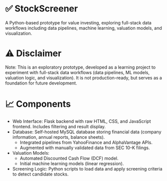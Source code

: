 # ✅ StockScreener
A Python-based prototype for value investing, exploring full-stack data workflows including data pipelines, machine learning, valuation models, and visualization.

# ⚠️ Disclaimer
Note: This is an exploratory prototype, developed as a learning project to experiment with full-stack data workflows (data pipelines, ML models, valuation logic, and visualization). It is not production-ready, but serves as a foundation for future development.

# 📈 Components
* Web Interface: Flask backend with raw HTML, CSS, and JavaScript frontend. Includes filtering and result display.
* Database: Self-hosted MySQL database storing financial data (company information, annual reports, balance sheets).
  - Integrated pipelines from YahooFinance and AlphaVantage APIs.
  - Augmented with manually validated data from SEC 10-K filings.
* Valuation Models:
  - Automated Discounted Cash Flow (DCF) model.
  - Initial machine learning models (linear regression).
* Screening Logic: Python scripts to load data and apply screening criteria to detect candidate stocks.
